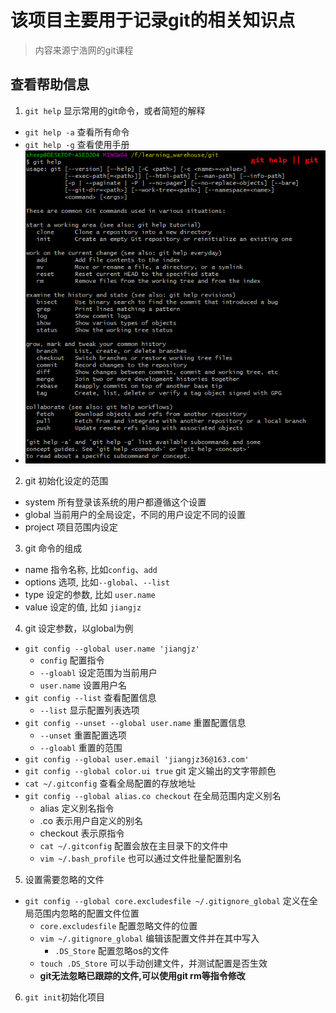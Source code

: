 # 该项目主要用于记录git的相关知识点
> 内容来源宁浩网的git课程

## 查看帮助信息
1. `git help` 显示常用的git命令，或者简短的解释
  - `git help -a` 查看所有命令
  - `git help -g` 查看使用手册
  - ![git help](./images/2018/12/2018-12-15_171731.png)
2. git 初始化设定的范围
  - system 所有登录该系统的用户都遵循这个设置
  - global 当前用户的全局设定，不同的用户设定不同的设置
  - project 项目范围内设定
3. git 命令的组成
  - name 指令名称, 比如`config`、`add`
  - options 选项, 比如`--global`、`--list`
  - type 设定的参数, 比如 `user.name`
  - value 设定的值, 比如 `jiangjz`
4. git 设定参数，以global为例
  - `git config --global user.name 'jiangjz'`
    - `config` 配置指令
    - `--gloabl` 设定范围为当前用户
    - `user.name` 设置用户名
  - `git config --list` 查看配置信息
    - `--list` 显示配置列表选项
  - `git config --unset --global user.name` 重置配置信息
    - `--unset` 重置配置选项
    - `--gloabl` 重置的范围
  - `git config --global user.email 'jiangjz36@163.com'`
  - `git config --global color.ui true` git 定义输出的文字带颜色
  - `cat ~/.gitconfig` 查看全局配置的存放地址
  - `git config --global alias.co checkout` 在全局范围内定义别名
    - alias 定义别名指令
    - .co 表示用户自定义的别名
    - checkout 表示原指令
    - `cat ~/.gitconfig` 配置会放在主目录下的文件中
    - `vim ~/.bash_profile` 也可以通过文件批量配置别名
5. 设置需要忽略的文件
  - `git config --global core.excludesfile ~/.gitignore_global` 定义在全局范围内忽略的配置文件位置
    - `core.excludesfile` 配置忽略文件的位置
    - `vim ~/.gitignore_global` 编辑该配置文件并在其中写入
      - `.DS_Store` 配置忽略os的文件
    - `touch .DS_Store` 可以手动创建文件，并测试配置是否生效
    - __git无法忽略已跟踪的文件,可以使用git rm等指令修改__
6. `git init`初始化项目
